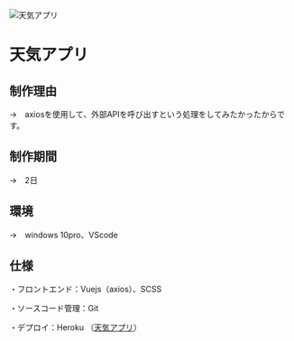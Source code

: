 ![天気アプリ](https://user-images.githubusercontent.com/79401069/140012180-3ae7e151-e7c2-47d8-a8fc-8964a2928e33.png)

# 天気アプリ

## 制作理由
→　axiosを使用して、外部APIを呼び出すという処理をしてみたかったからです。

## 制作期間
→　2日

## 環境
→　windows 10pro、VScode

## 仕様
・フロントエンド：Vuejs（axios）、SCSS

・ソースコード管理：Git

・デプロイ：Heroku （[天気アプリ](https://weather-api-yuri.herokuapp.com/)）
